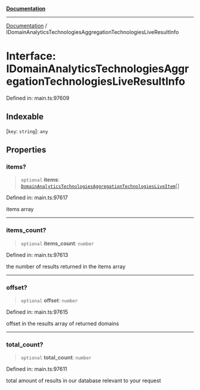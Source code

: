 [**Documentation**](../README.md)

***

[Documentation](../README.md) / IDomainAnalyticsTechnologiesAggregationTechnologiesLiveResultInfo

# Interface: IDomainAnalyticsTechnologiesAggregationTechnologiesLiveResultInfo

Defined in: main.ts:97609

## Indexable

\[`key`: `string`\]: `any`

## Properties

### items?

> `optional` **items**: [`DomainAnalyticsTechnologiesAggregationTechnologiesLiveItem`](../classes/DomainAnalyticsTechnologiesAggregationTechnologiesLiveItem.md)[]

Defined in: main.ts:97617

items array

***

### items\_count?

> `optional` **items\_count**: `number`

Defined in: main.ts:97613

the number of results returned in the items array

***

### offset?

> `optional` **offset**: `number`

Defined in: main.ts:97615

offset in the results array of returned domains

***

### total\_count?

> `optional` **total\_count**: `number`

Defined in: main.ts:97611

total amount of results in our database relevant to your request
